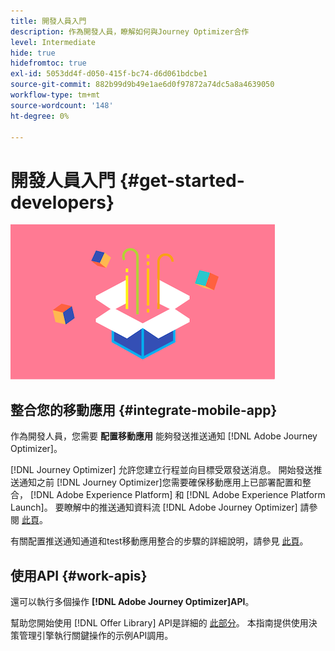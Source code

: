 ```yaml
---
title: 開發人員入門
description: 作為開發人員，瞭解如何與Journey Optimizer合作
level: Intermediate
hide: true
hidefromtoc: true
exl-id: 5053dd4f-d050-415f-bc74-d6d061bdcbe1
source-git-commit: 882b99d9b49e1ae6d0f97872a74dc5a8a4639050
workflow-type: tm+mt
source-wordcount: '148'
ht-degree: 0%

---
```


# 開發人員入門 {#get-started-developers}

![開發者](assets/do-not-localize/user-3.png)

## 整合您的移動應用 {#integrate-mobile-app}

作為開發人員，您需要 **配置移動應用** 能夠發送推送通知 [!DNL Adobe Journey Optimizer]。

[!DNL Journey Optimizer] 允許您建立行程並向目標受眾發送消息。 開始發送推送通知之前 [!DNL Journey Optimizer]您需要確保移動應用上已部署配置和整合， [!DNL Adobe Experience Platform] 和 [!DNL Adobe Experience Platform Launch]。 要瞭解中的推送通知資料流 [!DNL Adobe Journey Optimizer] 請參閱 [此頁](../../messages/push-gs.md)。

有關配置推送通知通道和test移動應用整合的步驟的詳細說明，請參見 [此頁](../../messages/push-configuration.md)。

## 使用API {#work-apis}

還可以執行多個操作 **[!DNL Adobe Journey Optimizer]API**。

幫助您開始使用 [!DNL Offer Library] API是詳細的 [此部分](../../offers/api-reference/getting-started.md)。 本指南提供使用決策管理引擎執行關鍵操作的示例API調用。
